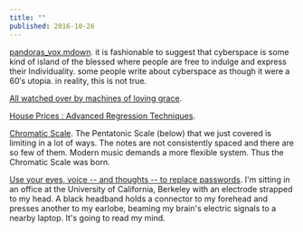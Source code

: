 ```yaml
---
title: ""
published: 2016-10-26
---
```


<a href="https://gist.github.com/kolber/2131643" target="_blank">pandoras_vox.mdown</a>. it is fashionable to suggest that cyberspace is some kind of island of the blessed where people are free to indulge and express their Individuality. some people write about cyberspace as though it were a 60′s utopia. in reality, this is not true.


<a href="https://vimeo.com/68299139" target="_blank">All watched over by machines of loving grace</a>. 


<a href="https://www.kaggle.com/apapiu/house-prices-advanced-regression-techniques/regularized-linear-models" target="_blank">House Prices : Advanced Regression Techniques</a>. 


<a href="http://www.lightnote.co/music-theory/chromatic/" target="_blank">Chromatic Scale</a>. The Pentatonic Scale (below) that we just covered is limiting in a lot of ways. The notes are not consistently spaced and there are so few of them. Modern music demands a more flexible system.  Thus the Chromatic Scale was born.


<a href="https://www.cnet.com/news/secure-data-with-eyes-voice-face-and-brain-waves/?ftag=CAD090e536&bhid=25515523240468924275031471899314" target="_blank">Use your eyes, voice -- and thoughts -- to replace passwords</a>. I'm sitting in an office at the University of California, Berkeley with an electrode strapped to my head. A black headband holds a connector to my forehead and presses another to my earlobe, beaming my brain's electric signals to a nearby laptop.   	It's going to read my mind.






